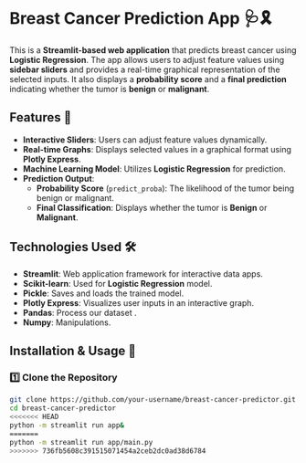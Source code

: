 # Breast Cancer Prediction App 🩺🎗️

This is a **Streamlit-based web application** that predicts breast cancer using **Logistic Regression**. The app allows users to adjust feature values using **sidebar sliders** and provides a real-time graphical representation of the selected inputs. It also displays a **probability score** and a **final prediction** indicating whether the tumor is **benign** or **malignant**.

## Features 🚀
- **Interactive Sliders**: Users can adjust feature values dynamically.
- **Real-time Graphs**: Displays selected values in a graphical format using **Plotly Express**.
- **Machine Learning Model**: Utilizes **Logistic Regression** for prediction.
- **Prediction Output**:
  - **Probability Score** (`predict_proba`): The likelihood of the tumor being benign or malignant.
  - **Final Classification**: Displays whether the tumor is **Benign** or **Malignant**.

## Technologies Used 🛠️
- **Streamlit**: Web application framework for interactive data apps.
- **Scikit-learn**: Used for **Logistic Regression** model.
- **Pickle**: Saves and loads the trained model.
- **Plotly Express**: Visualizes user inputs in an interactive graph.
- **Pandas**: Process our dataset .
- **Numpy**: Manipulations.

## Installation & Usage 📌
### 1️⃣ Clone the Repository
```bash
git clone https://github.com/your-username/breast-cancer-predictor.git
cd breast-cancer-predictor
<<<<<<< HEAD
python -m streamlit run app&
=======
python -m streamlit run app/main.py
>>>>>>> 736fb5608c391515071454a2ceb2dc0ad38d6784
